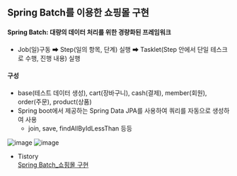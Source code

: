 ## Spring Batch를 이용한 쇼핑몰 구현

#### Spring Batch: 대량의 데이터 처리를 위한 경량화된 프레임워크
- Job(일)구동 ➡ Step(일의 항목, 단계) 실행 ➡ Tasklet(Step 안에서 단일 테스크로 수행, 진행 내용) 실행

#### 구성
- base(테스트 데이터 생성), cart(장바구니), cash(결제), member(회원), order(주문), product(상품)
- Spring boot에서 제공하는 Spring Data JPA를 사용하여 쿼리를 자동으로 생성하여 사용
    * join, save, findAllByIdLessThan 등등

![image](https://github.com/ohyo555/batch_ex_24_04/assets/153146836/2dafc30d-f7ac-4478-81ff-cb213e162416)
![image](https://github.com/ohyo555/batch_ex_24_04/assets/153146836/a90aacbd-c35f-4ef7-a99f-e33babf57670)

- Tistory <br/>
  [Spring Batch_쇼핑몰 구현](https://ohyohyo.tistory.com/search/batch)
